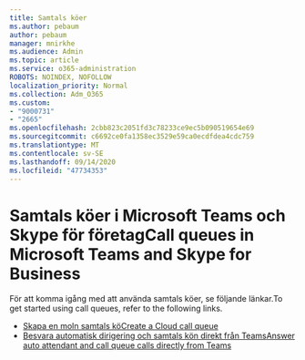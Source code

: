 ```yaml
---
title: Samtals köer
ms.author: pebaum
author: pebaum
manager: mnirkhe
ms.audience: Admin
ms.topic: article
ms.service: o365-administration
ROBOTS: NOINDEX, NOFOLLOW
localization_priority: Normal
ms.collection: Adm_O365
ms.custom:
- "9000731"
- "2665"
ms.openlocfilehash: 2cbb823c2051fd3c78233ce9ec5b090519654e69
ms.sourcegitcommit: c6692ce0fa1358ec3529e59ca0ecdfdea4cdc759
ms.translationtype: MT
ms.contentlocale: sv-SE
ms.lasthandoff: 09/14/2020
ms.locfileid: "47734353"
---
```

# <a name="call-queues-in-microsoft-teams-and-skype-for-business"></a><span data-ttu-id="db01e-102">Samtals köer i Microsoft Teams och Skype för företag</span><span class="sxs-lookup"><span data-stu-id="db01e-102">Call queues in Microsoft Teams and Skype for Business</span></span> 

<span data-ttu-id="db01e-103">För att komma igång med att använda samtals köer, se följande länkar.</span><span class="sxs-lookup"><span data-stu-id="db01e-103">To get started using call queues, refer to the following links.</span></span>

- [<span data-ttu-id="db01e-104">Skapa en moln samtals kö</span><span class="sxs-lookup"><span data-stu-id="db01e-104">Create a Cloud call queue</span></span>](https://docs.microsoft.com/microsoftteams/create-a-phone-system-call-queue)
- [<span data-ttu-id="db01e-105">Besvara automatisk dirigering och samtals kön direkt från Teams</span><span class="sxs-lookup"><span data-stu-id="db01e-105">Answer auto attendant and call queue calls directly from Teams</span></span>](https://docs.microsoft.com/microsoftteams/answer-auto-attendant-and-call-queue-calls)